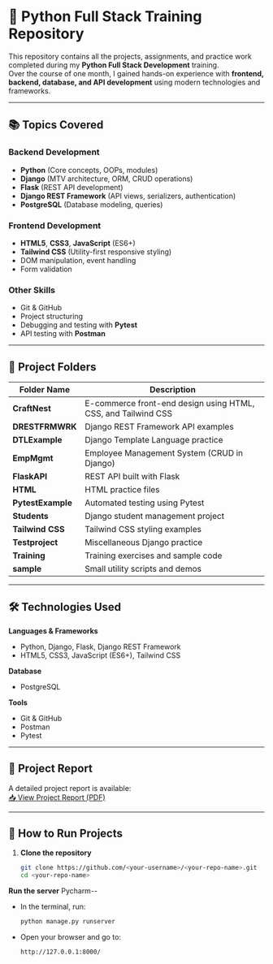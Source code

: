 # 🐍 Python Full Stack Training Repository

This repository contains all the projects, assignments, and practice work completed during my **Python Full Stack Development** training.  
Over the course of one month, I gained hands-on experience with **frontend, backend, database, and API development** using modern technologies and frameworks.

---

## 📚 Topics Covered

### **Backend Development**
- **Python** (Core concepts, OOPs, modules)
- **Django** (MTV architecture, ORM, CRUD operations)
- **Flask** (REST API development)
- **Django REST Framework** (API views, serializers, authentication)
- **PostgreSQL** (Database modeling, queries)

### **Frontend Development**
- **HTML5**, **CSS3**, **JavaScript** (ES6+)
- **Tailwind CSS** (Utility-first responsive styling)
- DOM manipulation, event handling
- Form validation

### **Other Skills**
- Git & GitHub
- Project structuring
- Debugging and testing with **Pytest**
- API testing with **Postman**

---

## 📂 Project Folders

| Folder Name      | Description |
|------------------|-------------|
| **CraftNest**    | E-commerce front-end design using HTML, CSS, and Tailwind CSS |
| **DRESTFRMWRK**  | Django REST Framework API examples |
| **DTLExample**   | Django Template Language practice |
| **EmpMgmt**      | Employee Management System (CRUD in Django) |
| **FlaskAPI**     | REST API built with Flask |
| **HTML**         | HTML practice files |
| **PytestExample**| Automated testing using Pytest |
| **Students**     | Django student management project |
| **Tailwind CSS** | Tailwind CSS styling examples |
| **Testproject**  | Miscellaneous Django practice |
| **Training**     | Training exercises and sample code |
| **sample**       | Small utility scripts and demos |

---

## 🛠 Technologies Used

**Languages & Frameworks**
- Python, Django, Flask, Django REST Framework
- HTML5, CSS3, JavaScript (ES6+), Tailwind CSS

**Database**
- PostgreSQL

**Tools**
- Git & GitHub
- Postman
- Pytest

---

## 📄 Project Report
A detailed project report is available:  
[📥 View Project Report (PDF)](./Project%20Report.pdf)

---

## 🚀 How to Run Projects

1. **Clone the repository**
   ```bash
   git clone https://github.com/<your-username>/<your-repo-name>.git
   cd <your-repo-name>

**Run the server** Pycharm--
   - In the terminal, run:
     ```bash
     python manage.py runserver
     ```
   - Open your browser and go to:
     ```
     http://127.0.0.1:8000/
